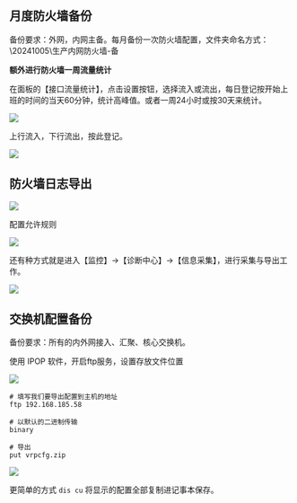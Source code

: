 ## 月度防火墙备份

备份要求：外网，内网主备。每月备份一次防火墙配置，文件夹命名方式： \20241005\生产内网防火墙-备

**额外进行防火墙一周流量统计**

在面板的【接口流量统计】，点击设置按钮，选择流入或流出，每日登记按开始上班的时间的当天60分钟，统计高峰值。或者一周24小时或按30天来统计。


![ ](https://cdn.sa.net/2024/10/21/Er5Ma96mSxd2snF.png)

上行流入，下行流出，按此登记。

![ ](https://cdn.sa.net/2024/10/11/HmyXQ6FxwApg3Bq.png)

## 防火墙日志导出


![ ](https://cdn.sa.net/2024/11/19/aFoCG8LfzWinkJb.png)

配置允许规则

![ ](https://cdn.sa.net/2024/11/19/IDFsEhW83aLfewV.png)

还有种方式就是进入【监控】->【诊断中心】->【信息采集】，进行采集与导出工作。

![ ](https://cdn.sa.net/2024/11/19/2k5TItFg1HZzURi.png)



## 交换机配置备份

备份要求：所有的内外网接入、汇聚、核心交换机。

使用 IPOP 软件，开启ftp服务，设置存放文件位置

![ ](https://cdn.sa.net/2024/10/28/pIm3ra1NoDjdc8X.png)

```
# 填写我们要导出配置到主机的地址
ftp 192.168.185.58

# 以默认的二进制传输
binary

# 导出
put vrpcfg.zip
```

![ ](https://cdn.sa.net/2024/10/28/RSmqcPC7nDzoHUt.png)

更简单的方式 `dis cu` 将显示的配置全部复制进记事本保存。 